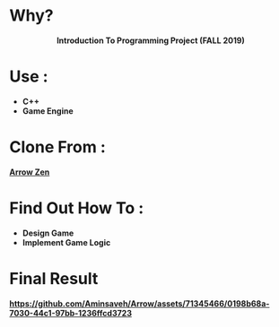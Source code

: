 # Why?
<p align="center">
    <b>Introduction To Programming Project (FALL 2019)
</p>


# Use : 
- C++ 
- Game Engine


# Clone From :

[Arrow Zen](https://play.google.com/store/apps/details?id=com.MovieGamesMobile.ArrowZen&hl=en&gl=US)



# Find Out How To  :

-  Design Game
-  Implement Game Logic

# Final Result 

https://github.com/Aminsaveh/Arrow/assets/71345466/0198b68a-7030-44c1-97bb-1236ffcd3723





